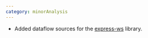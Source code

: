 ```yaml
---
category: minorAnalysis
---
```

* Added dataflow sources for the [express-ws](https://www.npmjs.com/package/express-ws) library. 
